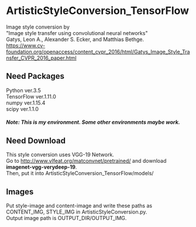 # ArtisticStyleConversion_TensorFlow

Image style conversion by\
"Image style transfer using convolutional neural networks"\
Gatys, Leon A., Alexander S. Ecker, and Matthias Bethge.\
https://www.cv-foundation.org/openaccess/content_cvpr_2016/html/Gatys_Image_Style_Transfer_CVPR_2016_paper.html

## Need Packages
Python ver.3.5\
TensorFlow ver.1.11.0\
numpy ver.1.15.4\
scipy ver.1.1.0
##### Note: This is my environment. Some other environments maybe work.

## Need Download
This style conversion uses VGG-19 Network.\
Go to http://www.vlfeat.org/matconvnet/pretrained/ and download __imagenet-vgg-verydeep-19__.\
Then, put it into ArtisticStyleConversion_TensorFlow/models/

## Images
Put style-image and content-image and write these paths as CONTENT_IMG, STYLE_IMG in ArtisticStyleConversion.py.\
Output image path is OUTPUT_DIR/OUTPUT_IMG.
